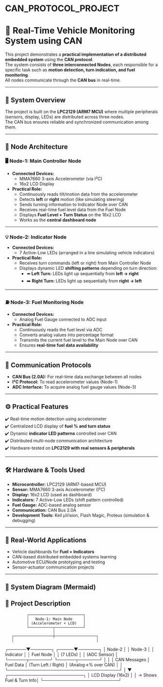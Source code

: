 # CAN_PROTOCOL_PROJECT
# 🚗 Real-Time Vehicle Monitoring System using CAN

This project demonstrates a **practical implementation of a distributed embedded system** using the **CAN protocol**.  
The system consists of **three interconnected Nodes**, each responsible for a specific task such as **motion detection, turn indication, and fuel monitoring**.  
All nodes communicate through the **CAN bus** in real-time.

---

## 📖 System Overview
The project is built on the **LPC2129 (ARM7 MCU)** where multiple peripherals (sensors, display, LEDs) are distributed across three nodes.  
The CAN bus ensures reliable and synchronized communication among them.

---

## 🔑 Node Architecture

### 🖥️ Node-1: Main Controller Node
- **Connected Devices:**
  - MMA7660 3-axis Accelerometer (via I²C)
  - 16x2 LCD Display
- **Practical Role:**
  - Continuously reads tilt/motion data from the accelerometer  
  - Detects **left** or **right** motion (like simulating steering)  
  - Sends turning information to Indicator Node over CAN  
  - Receives real-time fuel level data from the Fuel Node  
  - Displays **Fuel Level + Turn Status** on the 16x2 LCD  
  - Works as the **central dashboard node**

---

### 💡 Node-2: Indicator Node
- **Connected Devices:**
  - 7 Active-Low LEDs (arranged in a line simulating vehicle indicators)
- **Practical Role:**
  - Receives turn commands (left or right) from Main Controller Node  
  - Displays dynamic LED **shifting patterns** depending on turn direction:  
    - ⬅️ **Left Turn:** LEDs light up sequentially from **left → right**  
    - ➡️ **Right Turn:** LEDs light up sequentially from **right → left**

---

### ⛽ Node-3: Fuel Monitoring Node
- **Connected Devices:**
  - Analog Fuel Gauge connected to ADC input
- **Practical Role:**
  - Continuously reads the fuel level via ADC  
  - Converts analog values into percentage format  
  - Transmits the current fuel level to the Main Node over CAN  
  - Ensures **real-time fuel data availability**

---

## 📡 Communication Protocols
- **CAN Bus (2.0A):** For real-time data exchange between all nodes  
- **I²C Protocol:** To read accelerometer values (Node-1)  
- **ADC Interface:** To acquire analog fuel gauge values (Node-3)  

---

## ⚙️ Practical Features
✔️ Real-time motion detection using accelerometer  
✔️ Centralized LCD display of **fuel % and turn status**  
✔️ Dynamic **indicator LED patterns** controlled over CAN  
✔️ Distributed multi-node communication architecture  
✔️ Hardware-tested on **LPC2129 with real sensors & peripherals**

---

## 🛠️ Hardware & Tools Used
- **Microcontroller:** LPC2129 (ARM7-based MCU)  
- **Sensor:** MMA7660 3-axis Accelerometer (I²C)  
- **Display:** 16x2 LCD (used as dashboard)  
- **Indicators:** 7 Active-Low LEDs (shift pattern controlled)  
- **Fuel Gauge:** ADC-based analog sensor  
- **Communication:** CAN Bus 2.0A  
- **Development Tools:** Keil µVision, Flash Magic, Proteus (simulation & debugging)

---

## 🚀 Real-World Applications
- Vehicle dashboards for **Fuel + Indicators**  
- CAN-based distributed embedded systems learning  
- Automotive ECU/Node prototyping and testing  
- Sensor-actuator communication projects  

---

## 📐 System Diagram (Mermaid)


## 📖 Project Description
              ┌─────────────────────────┐
              │   Node-1: Main Node     │
              │ (Accelerometer + LCD)   │
              └───────────┬─────────────┘
                          │
       ┌──────────────────┼───────────────────┐
       │                                      │
┌──────▼───────┐                        ┌─────▼───────┐
│ Node-2       │                        │ Node-3       │
│ Indicator    │                        │ Fuel Node    │
│ (7 LEDs)     │                        │ (ADC Sensor) │
└──────┬───────┘                        └──────┬───────┘
       │                                     │
       │  CAN Messages                       │  Fuel Data
       │ (Turn Left / Right)                 │ (Analog→% over CAN)
       │                                     │
       └─────────────────────────────────────┘
                          │
                          ▼
              ┌─────────────────────────┐
              │   LCD Display (16x2)    │
              │ → Shows Fuel & Turn Info│
              └─────────────────────────┘

